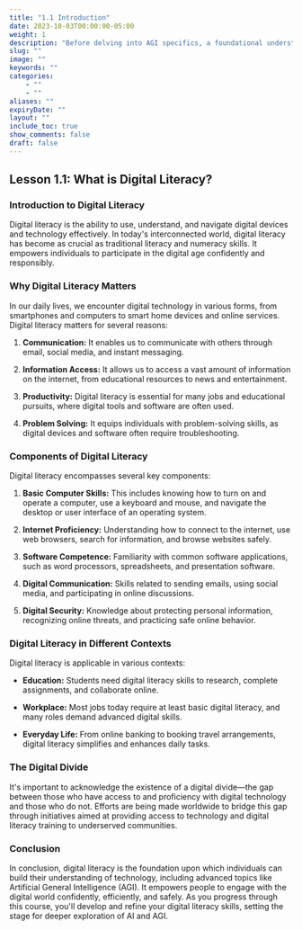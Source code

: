 ```yaml
---
title: "1.1 Introduction"
date: 2023-10-03T00:00:00-05:00
weight: 1
description: "Before delving into AGI specifics, a foundational understanding of digital systems, the internet, and basic computing is crucial. This covers concepts like software, hardware, networks, and digital security."
slug: ""
image: ""
keywords: ""
categories: 
    - ""
    - ""
aliases: ""
expiryDate: ""
layout: ""
include_toc: true
show_comments: false
draft: false
---
```


## Lesson 1.1: What is Digital Literacy?

### Introduction to Digital Literacy

Digital literacy is the ability to use, understand, and navigate digital devices and technology effectively. In today's interconnected world, digital literacy has become as crucial as traditional literacy and numeracy skills. It empowers individuals to participate in the digital age confidently and responsibly.

### Why Digital Literacy Matters

In our daily lives, we encounter digital technology in various forms, from smartphones and computers to smart home devices and online services. Digital literacy matters for several reasons:

1. **Communication:** It enables us to communicate with others through email, social media, and instant messaging.

2. **Information Access:** It allows us to access a vast amount of information on the internet, from educational resources to news and entertainment.

3. **Productivity:** Digital literacy is essential for many jobs and educational pursuits, where digital tools and software are often used.

4. **Problem Solving:** It equips individuals with problem-solving skills, as digital devices and software often require troubleshooting.

### Components of Digital Literacy

Digital literacy encompasses several key components:

1. **Basic Computer Skills:** This includes knowing how to turn on and operate a computer, use a keyboard and mouse, and navigate the desktop or user interface of an operating system.

2. **Internet Proficiency:** Understanding how to connect to the internet, use web browsers, search for information, and browse websites safely.

3. **Software Competence:** Familiarity with common software applications, such as word processors, spreadsheets, and presentation software.

4. **Digital Communication:** Skills related to sending emails, using social media, and participating in online discussions.

5. **Digital Security:** Knowledge about protecting personal information, recognizing online threats, and practicing safe online behavior.

### Digital Literacy in Different Contexts

Digital literacy is applicable in various contexts:

- **Education:** Students need digital literacy skills to research, complete assignments, and collaborate online.

- **Workplace:** Most jobs today require at least basic digital literacy, and many roles demand advanced digital skills.

- **Everyday Life:** From online banking to booking travel arrangements, digital literacy simplifies and enhances daily tasks.

### The Digital Divide

It's important to acknowledge the existence of a digital divide—the gap between those who have access to and proficiency with digital technology and those who do not. Efforts are being made worldwide to bridge this gap through initiatives aimed at providing access to technology and digital literacy training to underserved communities.

### Conclusion

In conclusion, digital literacy is the foundation upon which individuals can build their understanding of technology, including advanced topics like Artificial General Intelligence (AGI). It empowers people to engage with the digital world confidently, efficiently, and safely. As you progress through this course, you'll develop and refine your digital literacy skills, setting the stage for deeper exploration of AI and AGI.

